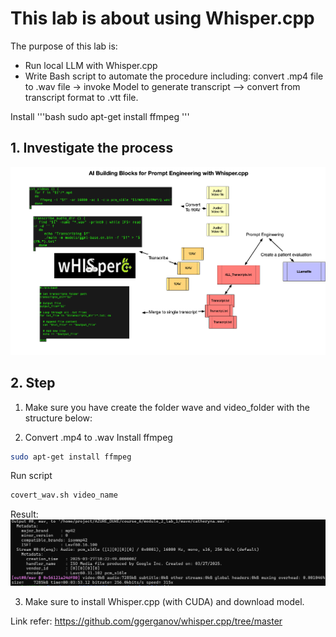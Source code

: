 # This lab is about using Whisper.cpp

The purpose of this lab is:
 - Run local LLM with Whisper.cpp
 - Write Bash script to automate the procedure including: convert .mp4 file to .wav file  -> invoke Model to generate transcript --> convert from transcript format to .vtt file.

Install
'''bash
sudo apt-get install ffmpeg
'''
## 1. Investigate the process
![alt text](image.png)

## 2. Step

1. Make sure you have create the folder wave and video_folder with the structure below:

2. Convert .mp4 to .wav
Install ffmpeg
```bash
sudo apt-get install ffmpeg
```
Run script
```bash
covert_wav.sh video_name
```
Result:
![alt text](image-1.png)

3. Make sure to install Whisper.cpp (with CUDA) and download model.

Link refer: https://github.com/ggerganov/whisper.cpp/tree/master

